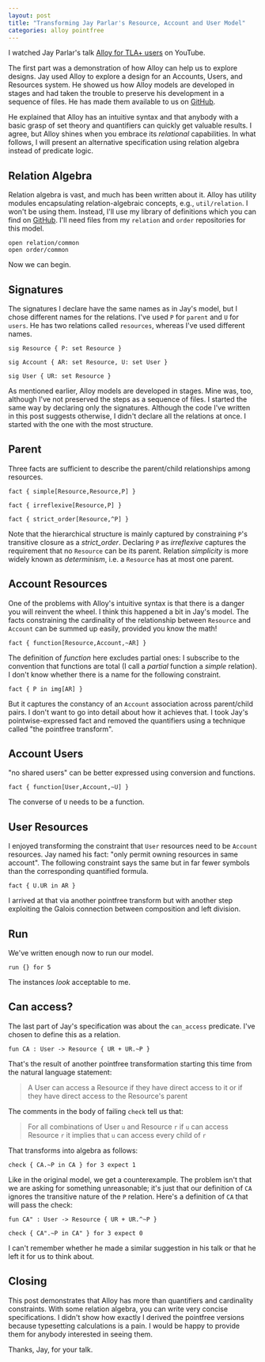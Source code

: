 ```yaml
---
layout: post
title: "Transforming Jay Parlar's Resource, Account and User Model"
categories: alloy pointfree
---
```


I watched Jay Parlar's talk [Alloy for TLA+ users](https://www.youtube.com/watch?v=tZywZc04lJg) on YouTube.

The first part was a demonstration of how Alloy can help us to explore designs.  Jay used Alloy to explore a design for an Accounts, Users, and Resources system.  He showed us how Alloy models are developed in stages and had taken the trouble to preserve his development in a sequence of files.  He has made them available to us on [GitHub](https://github.com/parlarjb/finding_bugs_no_code).

He explained that Alloy has an intuitive syntax and that anybody with a basic grasp of set theory and quantifiers can quickly get valuable results.  I agree, but Alloy shines when you embrace its *relational* capabilities.  In what follows, I will present an alternative specification using relation algebra instead of predicate logic.

## Relation Algebra

Relation algebra is vast, and much has been written about it.  Alloy has utility modules encapsulating relation-algebraic concepts, e.g., `util/relation`.  I won't be using them.  Instead, I'll use my library of definitions which you can find on [GitHub](https://github.com/coreflexive).  I'll need files from my `relation` and `order` repositories for this model. 

```alloy
open relation/common
open order/common
```

Now we can begin.

## Signatures

The signatures I declare have the same names as in Jay's model, but I chose different names for the relations.  I've used `P` for `parent` and `U` for `users`.  He has two relations called `resources`, whereas I've used different names.

```alloy
sig Resource { P: set Resource }

sig Account { AR: set Resource, U: set User }

sig User { UR: set Resource }
```

As mentioned earlier, Alloy models are developed in stages.  Mine was, too, although I've not preserved the steps as a sequence of files.  I started the same way by declaring only the signatures.  Although the code I've written in this post suggests otherwise, I didn't declare all the relations at once.  I started with the one with the most structure.

## Parent

Three facts are sufficient to describe the parent/child relationships among resources.

```alloy
fact { simple[Resource,Resource,P] }

fact { irreflexive[Resource,P] }

fact { strict_order[Resource,^P] }
```

Note that the hierarchical structure is mainly captured by constraining `P`'s transitive closure as a *strict_order*.  Declaring `P` as *irreflexive* captures the requirement that no `Resource` can be its parent.  Relation *simplicity* is more widely known as *determinism*, i.e. a `Resource` has at most one parent.

## Account Resources

One of the problems with Alloy's intuitive syntax is that there is a danger you will reinvent the wheel.  I think this happened a bit in Jay's model.  The facts constraining the cardinality of the relationship between `Resource` and `Account` can be summed up easily, provided you know the math!

```alloy
fact { function[Resource,Account,~AR] }
```

The definition of *function*  here excludes partial ones: I subscribe to the convention that functions are total (I call a *partial* function a *simple* relation).  I don't know whether there is a name for the following constraint.

```alloy
fact { P in img[AR] }
```

But it captures the constancy of an `Account` association across parent/child pairs.  I don't want to go into detail about how it achieves that.  I took Jay's pointwise-expressed fact and removed the quantifiers using a technique called "the pointfree transform".


## Account Users

"no shared users" can be better expressed using conversion and functions.

```alloy
fact { function[User,Account,~U] }
```

The converse of `U` needs to be a function.

## User Resources

I enjoyed transforming the constraint that `User` resources need to be `Account` resources.  Jay named his fact: "only permit owning resources in same account".  The following constraint says the same but in far fewer symbols than the corresponding quantified formula.

```alloy
fact { U.UR in AR }
```

I arrived at that via another pointfree transform but with another step exploiting the Galois connection between composition and left division.

## Run

We've written enough now to run our model.

```alloy
run {} for 5
```

The instances *look* acceptable to me.

## Can access?

The last part of Jay's specification was about the `can_access` predicate.  I've chosen to define this as a relation.

```alloy
fun CA : User -> Resource { UR + UR.~P }
```

That's the result of another pointfree transformation starting this time from the natural language statement:

>  A User can access a Resource if they have direct access to it or if they have direct access to the Resource's parent

The comments in the body of failing `check` tell us that:

> For all combinations of User `u` and Resource `r` if `u` can access Resource `r` it implies that `u` can access every child of `r`

That transforms into algebra as follows:

```alloy
check { CA.~P in CA } for 3 expect 1
```

Like in the original model, we get a counterexample.  The problem isn't that we are asking for something unreasonable; it's just that our definition of `CA` ignores the transitive nature of the `P` relation.  Here's a definition of `CA` that will pass the check:

```alloy
fun CA" : User -> Resource { UR + UR.^~P }

check { CA".~P in CA" } for 3 expect 0
```

I can't remember whether he made a similar suggestion in his talk or that he left it for us to think about.

## Closing

This post demonstrates that Alloy has more than quantifiers and cardinality constraints.  With some relation algebra, you can write very concise specifications.  I didn't show how exactly I derived the pointfree versions because typesetting calculations is a pain.  I would be happy to provide them for anybody interested in seeing them.

Thanks, Jay, for your talk.
